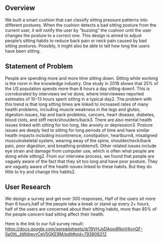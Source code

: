 ## Overview
We built a smart cushion that can classify sitting pressure patterns into different postures. When the cushion detects a bad sitting posture from the current user, it will notify the user by “buzzing” the cushion until the user changes the posture to a correct one. This design is aimed to adjust people’s sitting habits to reduce back pain or neck pain caused by bad sitting postures. Possibly, it might also be able to tell how long the users have been sitting.
## Statement of Problem
People are spending more and more time sitting down. Sitting while working is the norm in the knowledge industry. One study in 2018 shows that 25% of the US population spends more than 8 hours a day sitting down1. This is corroborated by interviews we’ve done, where interviewees reported estimates of 10-13 hours spent sitting in a typical day2. The problem with this trend is that long sitting times are linked to increased rates of many health problems, including muscle weakness in the legs and glutes, digestion issues, hip and back problems, cancers, heart disease, diabetes, blood clots, and stiff neck/shoulders/back3. There are also mental health issues linked with sitting for too long, like anxiety or depression3. Posture issues are deeply tied to sitting for long periods of time and have similar health impacts including incontinence, constipation, heartburn4, misaligned musculoskeletal system, wearing away of the spine, shoulder/neck/back pain, poor digestion, and breathing problems5. Other related issues include eye strain and damage from computer use, which is often what people are doing while sitting2.
From our interview process, we found that people are vaguely aware of the fact that they sit too long and have poor posture. They are vaguely aware of the health issues linked to these habits. But they do little to try and change this habits2.
## User Research
We design a survey and get over 300 responses,
Half of the users sit more than 6 hours,half of the people take a break or stand up every 2+ hours, half of the users are concerned about their sitting habits, more than 85% of the people concern bad sitting affect their health.



Here is the link to our full survey result: https://docs.google.com/spreadsheets/d/19VHJsDAoxdRkpV4vnQF-0a0ltL_bWdiwvrCeV5GKE9M/edit#gid=793808212
